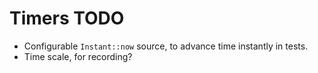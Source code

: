# Timers TODO

* Configurable `Instant::now` source, to advance time instantly in tests.
* Time scale, for recording?